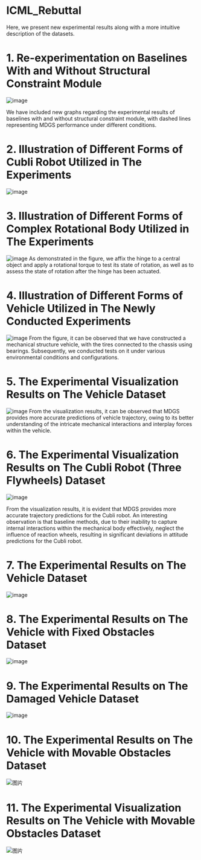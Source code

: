 # ICML_Rebuttal
Here, we present new experimental results along with a more intuitive description of the datasets.

# 1. Re-experimentation on Baselines With and Without Structural Constraint Module
![image](https://github.com/AnonymousRebuttal3601/ICML_Rebuttal/assets/165354327/d3ebdc3a-ee65-4e52-a041-07749bacfcda)

We have included new graphs regarding the experimental results of baselines with and without structural constraint module, with dashed lines representing MDGS performance under different conditions.

# 2. Illustration of Different Forms of Cubli Robot Utilized in The Experiments
![image](https://github.com/AnonymousRebuttal3601/ICML_Rebuttal/assets/165354327/1cafc21c-01f8-4be2-abbc-6ce0e6c47801)

# 3. Illustration of Different Forms of Complex Rotational Body Utilized in The Experiments
![image](https://github.com/AnonymousRebuttal3601/ICML_Rebuttal/assets/165354327/1e93ccf8-8bd9-4af5-98e9-7541ed52a54d)
As demonstrated in the figure, we affix the hinge to a central object and apply a rotational torque to test its state of rotation, as well as to assess the state of rotation after the hinge has been actuated.

# 4. Illustration of Different Forms of Vehicle Utilized in The Newly Conducted Experiments
![image](https://github.com/AnonymousRebuttal3601/ICML_Rebuttal/assets/165354327/33b40079-d6df-484e-891c-cfb3907470c8)
From the figure, it can be observed that we have constructed a mechanical structure vehicle, with the tires connected to the chassis using bearings. Subsequently, we conducted tests on it under various environmental conditions and configurations.

# 5. The Experimental Visualization Results on The Vehicle Dataset
![image](https://github.com/AnonymousRebuttal3601/ICML_Rebuttal/assets/165354327/20370539-b354-4864-a5c9-7b1aae433a4d)
From the visualization results, it can be observed that MDGS provides more accurate predictions of vehicle trajectory, owing to its better understanding of the intricate mechanical interactions and interplay forces within the vehicle.

# 6. The Experimental Visualization Results on The Cubli Robot (Three Flywheels) Dataset
![image](https://github.com/AnonymousRebuttal3601/ICML_Rebuttal/assets/165354327/8a331aaa-d2cb-410f-9de8-b166ad6e5f23)

From the visualization results, it is evident that MDGS provides more accurate trajectory predictions for the Cubli robot. An interesting observation is that baseline methods, due to their inability to capture internal interactions within the mechanical body effectively, neglect the influence of reaction wheels, resulting in significant deviations in attitude predictions for the Cubli robot.

# 7. The Experimental Results on The Vehicle Dataset
![image](https://github.com/AnonymousRebuttal3601/ICML_Rebuttal/assets/165354327/538477c6-c1a2-4b9c-a910-3ec42c1fcb40)

# 8. The Experimental Results on The Vehicle with Fixed Obstacles Dataset
![image](https://github.com/AnonymousRebuttal3601/ICML_Rebuttal/assets/165354327/fca17574-20dc-4257-a10c-1fa3b619d83b)

# 9. The Experimental Results on The Damaged Vehicle Dataset
![image](https://github.com/AnonymousRebuttal3601/ICML_Rebuttal/assets/165354327/aa686312-5b34-4ba5-9de2-d96c6723ba34)

# 10. The Experimental Results on The Vehicle with Movable Obstacles Dataset
![图片](https://github.com/AnonymousRebuttal3601/ICML_Rebuttal/assets/165354327/7da2117c-fff1-4be4-bae9-45b04db997ea)

# 11. The Experimental Visualization Results on The Vehicle with Movable Obstacles Dataset
![图片](https://github.com/AnonymousRebuttal3601/ICML_Rebuttal/assets/165354327/f6f030bd-7c15-4234-9b09-7eb34c405016)











